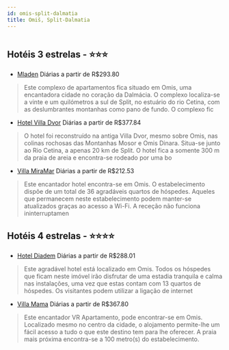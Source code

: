 ```yaml
---
id: omis-split-dalmatia
title: Omiš, Split-Dalmatia
---
```


<center><img src="http://photos.hotelbeds.com/giata/19/195404/195404a_hb_a_276.jpg" alt="" /></center>


## Hotéis 3 estrelas - ⭐️⭐️⭐️

-    [Mladen](https://www.hurb.com/hoteis/omis/mladen-JNP-JP368720?cmp=18055) Diárias a partir de R$293.80
   > Este complexo de apartamentos fica situado em Omis, uma encantadora cidade no coração da Dalmácia. O complexo localiza-se a vinte e um quilómetros a sul de Split, no estuário do rio Cetina, com as deslumbrantes montanhas como pano de fundo. O complexo fic
-    [Hotel Villa Dvor](https://www.hurb.com/hoteis/omis/hotel-villa-dvor-JNP-JP744849?cmp=18055) Diárias a partir de R$377.84
   > O hotel foi reconstruído na antiga Villa Dvor, mesmo sobre Omis, nas colinas rochosas das Montanhas Mosor e Omis Dinara. Situa-se junto ao Rio Cetina, a apenas 20 km de Split. O hotel fica a somente 300 m da praia de areia e encontra-se rodeado por uma bo
-    [Villa MiraMar](https://www.hurb.com/hoteis/omis/villa-miramar-JNP-JP754210?cmp=18055) Diárias a partir de R$212.53
   > Este encantador hotel encontra-se em Omis. O estabelecimento dispõe de um total de 36 agradáveis quartos de hóspedes. Aqueles que permanecem neste estabelecimento podem manter-se atualizados graças ao acesso a Wi-Fi. A receção não funciona ininterruptamen

## Hotéis 4 estrelas - ⭐️⭐️⭐️⭐️

-    [Hotel Diadem](https://www.hurb.com/hoteis/omis/hotel-diadem-JNP-JP056019?cmp=18055) Diárias a partir de R$288.01
   > Este agradável hotel está localizado em Omis. Todos os hóspedes que ficam neste imóvel irão disfrutar de uma estadia tranquila e calma nas instalações, uma vez que estas contam com 13 quartos de hóspedes. Os visitantes podem utilizar a ligação de internet
-    [Villa Mama](https://www.hurb.com/hoteis/omis/villa-mama-JNP-JP358846?cmp=18055) Diárias a partir de R$367.80
   > Este encantador VR Apartamento, pode encontrar-se em Omis. Localizado mesmo no centro da cidade, o alojamento permite-lhe um fácil acesso a tudo o que este destino tem para lhe oferecer. A praia mais próxima encontra-se a 100 metro(s) do estabelecimento. 

